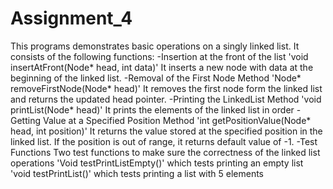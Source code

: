 # Assignment_4

This programs demonstrates basic operations on a singly linked list. It consists of the following functions:
    -Insertion at the front of the list 'void insertAtFront(Node* head, int data)'
      It inserts a new node with data at the beginning of the linked list.
    -Removal of the First Node
      Method 'Node* removeFirstNode(Node* head)'
      It removes the first node form the linked list and returns the updated head pointer.
    -Printing the LinkedList
      Method 'void printList(Node* head)'
      It prints the elements of the linked list in order
    -Getting Value at a Specified Position
      Method 'int getPositionValue(Node* head, int position)'
      It returns the value stored at the specified position in the linked list. If the position is out of range, it returns default value of -1.
    -Test Functions
      Two test functions to make sure the correctness of the linked list operations
      'Void testPrintListEmpty()' which tests printing an empty list
      'void testPrintList()' which tests printing a list with 5 elements
    